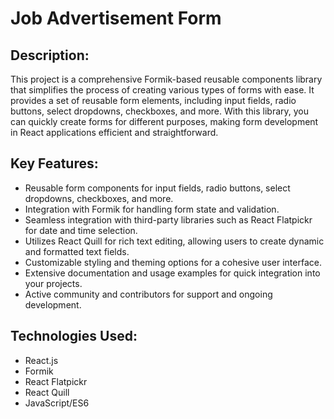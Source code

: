 # Job Advertisement Form


## Description:
This project is a comprehensive Formik-based reusable components library that simplifies the process of creating various types of forms with ease. It provides a set of reusable form elements, including input fields, radio buttons, select dropdowns, checkboxes, and more. With this library, you can quickly create forms for different purposes, making form development in React applications efficient and straightforward.

## Key Features:

- Reusable form components for input fields, radio buttons, select dropdowns, checkboxes, and more.
- Integration with Formik for handling form state and validation.
- Seamless integration with third-party libraries such as React Flatpickr for date and time selection.
- Utilizes React Quill for rich text editing, allowing users to create dynamic and formatted text fields.
- Customizable styling and theming options for a cohesive user interface.
- Extensive documentation and usage examples for quick integration into your projects.
- Active community and contributors for support and ongoing development.

## Technologies Used:

- React.js
- Formik
- React Flatpickr
- React Quill
- JavaScript/ES6
